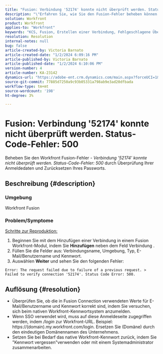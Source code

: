 ```yaml
---
title: "Fusion: Verbindung '52174' konnte nicht überprüft werden. Status-Code-Fehler: 500"
description: "\"Erfahren Sie, wie Sie den Fusion-Fehler beheben können \"Verbindung '52174' konnte nicht überprüft werden. Status-Code-Fehler: 500\"\"."
solution: Workfront
product: Workfront
applies-to: "Workfront"
keywords: "KCS, Fusion, Erstellen einer Verbindung, Fehlgeschlagene Überprüfung der Verbindung '52174'. Status-Code-Fehler: 500, Fehler, Adobe Workfront, Fusion, Fehlerbehebung"
resolution: Resolution
internal-notes: null
bug: false
article-created-by: Victoria Barnato
article-created-date: "1/2/2024 6:09:16 PM"
article-published-by: Victoria Barnato
article-published-date: "1/2/2024 6:10:06 PM"
version-number: 4
article-number: KA-23142
dynamics-url: "https://adobe-ent.crm.dynamics.com/main.aspx?forceUCI=1&pagetype=entityrecord&etn=knowledgearticle&id=1faec205-9aa9-ee11-be37-6045bd006b25"
source-git-commit: 77885d7250a9c93b05331a798ab9e3ad20dfbada
workflow-type: tm+mt
source-wordcount: '198'
ht-degree: 3%

---
```


# Fusion: Verbindung &#39;52174&#39; konnte nicht überprüft werden. Status-Code-Fehler: 500


Beheben Sie den Workfront Fusion-Fehler - *Verbindung &#39;52174&#39; konnte nicht überprüft werden. Status-Code-Fehler: 500* durch Überprüfung Ihrer Anmeldedaten und Zurücksetzen Ihres Passworts.

## Beschreibung {#description}


### Umgebung

Workfront Fusion

### Problem/Symptome

<u>Schritte zur Reproduktion:</u>

1. Beginnen Sie mit dem Hinzufügen einer Verbindung in einem Fusion Workfront-Modul, indem Sie <b>Hinzufügen</b> neben dem Feld Verbindung .
2. Füllen Sie die Felder aus: Verbindungsname, Umgebung, Typ, E-Mail/Benutzername und Kennwort.
3. Auswählen <b>Weiter</b> und sehen Sie den folgenden Fehler:



```
Error: The request failed due to failure of a previous request. > Failed to verify connection '52174'. Status Code Error: 500.
```



## Auflösung {#resolution}


- Überprüfen Sie, ob die in Fusion Connection verwendeten Werte für E-Mail/Benutzername und Kennwort korrekt sind, indem Sie versuchen, sich beim nativen Workfront-Kennwortsystem anzumelden.
- Wenn SSO verwendet wird, muss auf diese Anmeldeseite zugegriffen werden, indem */login* zur Workfront-URL. Beispiel: https://(domain).my.workfront.com/login. Ersetzen Sie (Domäne) durch den eindeutigen Domänennamen des Unternehmens.
- Setzen Sie bei Bedarf das native Workfront-Kennwort zurück, indem Sie &quot;Kennwort vergessen&quot;verwenden oder mit einem Systemadministrator zusammenarbeiten.

